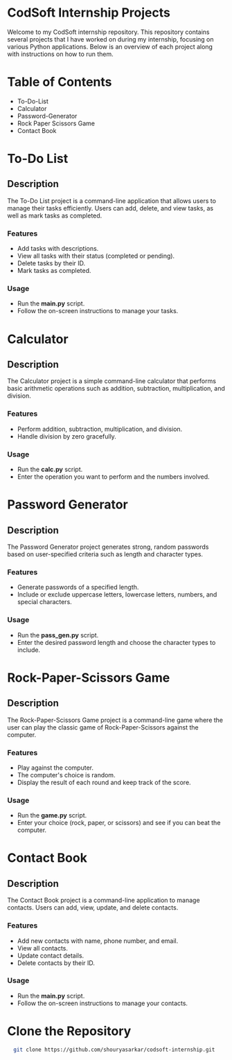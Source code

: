 # CodSoft Internship Projects

Welcome to my CodSoft internship repository. This repository contains several projects that I have worked on during my internship, focusing on various Python applications. Below is an overview of each project along with instructions on how to run them.

# Table of Contents
* To-Do-List
* Calculator
* Password-Generator
* Rock Paper Scissors Game
* Contact Book
  

# To-Do List

## Description
The To-Do List project is a command-line application that allows users to manage their tasks efficiently. Users can add, delete, and view tasks, as well as mark tasks as completed.

### Features
* Add tasks with descriptions.
* View all tasks with their status (completed or pending).
* Delete tasks by their ID.
* Mark tasks as completed.

### Usage
* Run the __main.py__ script.
* Follow the on-screen instructions to manage your tasks.

# Calculator
## Description
The Calculator project is a simple command-line calculator that performs basic arithmetic operations such as addition, subtraction, multiplication, and division.

### Features
* Perform addition, subtraction, multiplication, and division.
* Handle division by zero gracefully.

### Usage
* Run the __calc.py__ script.
* Enter the operation you want to perform and the numbers involved.


# Password Generator
## Description
The Password Generator project generates strong, random passwords based on user-specified criteria such as length and character types.

### Features
* Generate passwords of a specified length.
* Include or exclude uppercase letters, lowercase letters, numbers, and special characters.

### Usage
* Run the __pass_gen.py__ script.
* Enter the desired password length and choose the character types to include.


# Rock-Paper-Scissors Game
## Description
The Rock-Paper-Scissors Game project is a command-line game where the user can play the classic game of Rock-Paper-Scissors against the computer.

### Features
* Play against the computer.
* The computer's choice is random.
* Display the result of each round and keep track of the score.


### Usage
* Run the __game.py__ script.
* Enter your choice (rock, paper, or scissors) and see if you can beat the computer.


# Contact Book
## Description
The Contact Book project is a command-line application to manage contacts. Users can add, view, update, and delete contacts.

### Features
* Add new contacts with name, phone number, and email.
* View all contacts.
* Update contact details.
* Delete contacts by their ID.

### Usage
* Run the __main.py__ script.
* Follow the on-screen instructions to manage your contacts.




# Clone the Repository
``` bash
  git clone https://github.com/shouryasarkar/codsoft-internship.git
```
